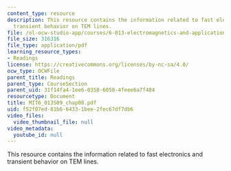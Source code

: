 ```yaml
---
content_type: resource
description: This resource contains the information related to fast electronics and
  transient behavior on TEM lines.
file: /ol-ocw-studio-app/courses/6-013-electromagnetics-and-applications-spring-2009/f52f07ed81b664331bee2fec67df7db6_MIT6_013S09_chap08.pdf
file_size: 316316
file_type: application/pdf
learning_resource_types:
- Readings
license: https://creativecommons.org/licenses/by-nc-sa/4.0/
ocw_type: OCWFile
parent_title: Readings
parent_type: CourseSection
parent_uid: 31f14fa4-1ee6-0358-6058-4feee6a7f484
resourcetype: Document
title: MIT6_013S09_chap08.pdf
uid: f52f07ed-81b6-6433-1bee-2fec67df7db6
video_files:
  video_thumbnail_file: null
video_metadata:
  youtube_id: null
---
```

This resource contains the information related to fast electronics and transient behavior on TEM lines.